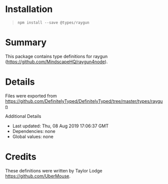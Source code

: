 # Installation
> `npm install --save @types/raygun`

# Summary
This package contains type definitions for raygun (https://github.com/MindscapeHQ/raygun4node).

# Details
Files were exported from https://github.com/DefinitelyTyped/DefinitelyTyped/tree/master/types/raygun

Additional Details
 * Last updated: Thu, 08 Aug 2019 17:06:37 GMT
 * Dependencies: none
 * Global values: none

# Credits
These definitions were written by Taylor Lodge <https://github.com/UberMouse>.
